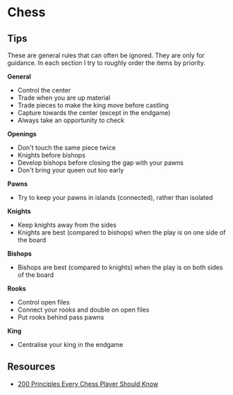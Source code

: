 # Chess


## Tips

These are general rules that can often be ignored. They are only for guidance. In each section I try to roughly order the items by priority.

**General**

- Control the center
- Trade when you are up material
- Trade pieces to make the king move before castling
- Capture towards the center (except in the endgame)
- Always take an opportunity to check

**Openings**

- Don't touch the same piece twice
- Knights before bishops
- Develop bishops before closing the gap with your pawns
- Don't bring your queen out too early

**Pawns**

- Try to keep your pawns in islands (connected), rather than isolated 

**Knights**

- Keep knights away from the sides
- Knights are best (compared to bishops) when the play is on one side of the board

**Bishops**

- Bishops are best (compared to knights) when the play is on both sides of the board

**Rooks**

- Control open files
- Connect your rooks and double on open files
- Put rooks behind pass pawns

**King**

- Centralise your king in the endgame


## Resources

- [200 Principles Every Chess Player Should Know](https://www.reddit.com/r/chess/comments/70nf74/200_principles_every_chess_player_should_know/)